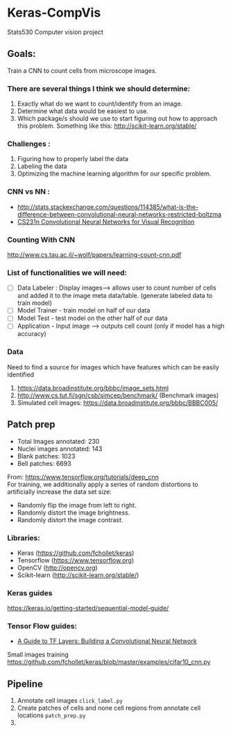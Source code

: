 # Keras-CompVis
Stats530 Computer vision project

## Goals:
Train a CNN to count cells from microscope images.

### There are several things I think we should determine:
1. Exactly what do we want to count/identify from an image.
2. Determine what data would be easiest to use.
3. Which package/s should we use to start figuring out how to approach this problem.
    Something like this: http://scikit-learn.org/stable/  

### Challenges :
1. Figuring how to properly label the data
2. Labeling the data
3. Optimizing the machine learning algorithm for our specific problem.

### CNN vs NN :
- http://stats.stackexchange.com/questions/114385/what-is-the-difference-between-convolutional-neural-networks-restricted-boltzma
- [CS231n Convolutional Neural Networks for Visual Recognition](http://cs231n.github.io/convolutional-networks/)

### Counting With CNN
http://www.cs.tau.ac.il/~wolf/papers/learning-count-cnn.pdf

### List of functionalities we will need:
- [ ] Data Labeler : Display images--> allows user to count number of cells and added it to the image meta data/table. (generate labeled data to train model)
- [ ] Model Trainer - train model on half of our data
- [ ] Model Test - test model on the other half of our data
- [ ] Application - Input image --> outputs cell count (only if model has a high accuracy)

### Data  
Need to find a source for images which have features which can be easily identified
1. https://data.broadinstitute.org/bbbc/image_sets.html
2. http://www.cs.tut.fi/sgn/csb/simcep/benchmark/ (Benchmark images)
3. Simulated cell images: https://data.broadinstitute.org/bbbc/BBBC005/

## Patch prep
- Total Images annotated: 230
- Nuclei images annotated: 143
- Blank patches: 1023
- Bell patches: 6693


From: https://www.tensorflow.org/tutorials/deep_cnn  
For training, we additionally apply a series of random distortions to artificially increase the data set size:  
- Randomly flip the image from left to right.
- Randomly distort the image brightness.
- Randomly distort the image contrast.

### Libraries:
- Keras (https://github.com/fchollet/keras)
- Tensorflow (https://www.tensorflow.org)
- OpenCV (http://opencv.org)
- Scikit-learn (http://scikit-learn.org/stable/)

### Keras guides
https://keras.io/getting-started/sequential-model-guide/

### Tensor Flow guides:
- [A Guide to TF Layers: Building a Convolutional Neural Network](https://www.tensorflow.org/tutorials/layers)

Small images training
https://github.com/fchollet/keras/blob/master/examples/cifar10_cnn.py

## Pipeline
1. Annotate cell images `click_label.py`  
2. Create patches of cells and none cell regions from annotate cell locations `patch_prep.py`
3.
